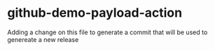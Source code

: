 # github-demo-payload-action

Adding a change on this file to generate a commit that will be used to genereate a new release
